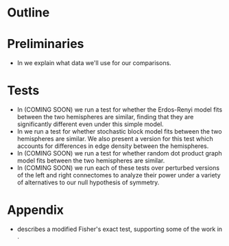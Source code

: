 # Outline 

# Preliminaries
- In [](define_data.ipynb) we explain what data we'll use for our comparisons. 

# Tests
- In (COMING SOON) [](er_test.ipynb) we run a test for whether the Erdos-Renyi model
fits between the two hemispheres are similar, finding that they are significantly different 
even under this simple model.
- In [](sbm_test.ipynb) we run a test for whether stochastic block model fits between the 
two hemispheres are similar. We also present a version for this test which accounts for
differences in edge density between the hemispheres. 
- In (COMING SOON) [](rdpg_test.ipynb) we run a test for whether random dot product graph model fits
between the two hemispheres are similar.
- In (COMING SOON) we run each of these tests over perturbed versions of the left and
right connectomes to analyze their power under a variety of alternatives to our null
hypothesis of symmetry.

# Appendix
- [](nhypergeom_sims.ipynb) describes a modified Fisher's exact test, supporting some of the work in 
[](sbm_test.ipynb).